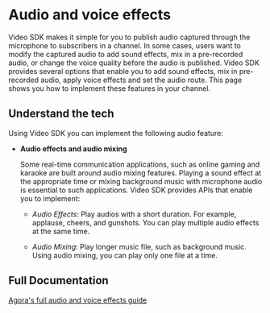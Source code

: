 # Audio and voice effects

Video SDK makes it simple for you to publish audio captured through the microphone to subscribers in a channel. In some cases, users want to modify the captured audio to add sound effects, mix in a pre-recorded audio, or change the voice quality before the audio is published. Video SDK provides several options that enable you to add sound effects, mix in pre-recorded audio, apply voice effects and set the audio route. This page shows you how to implement these features in your channel.

## Understand the tech

Using Video SDK you can implement the following audio feature:

* **Audio effects and audio mixing**

    Some real-time communication applications, such as online gaming and karaoke are built around audio mixing features. Playing a sound effect at the appropriate time or mixing background music with microphone audio is essential to such applications. Video SDK provides APIs that enable you to implement:

    * _Audio Effects_: Play audios with a short duration. For example, applause, cheers, and gunshots. You can play multiple audio effects at the same time.

    * _Audio Mixing_: Play longer music file, such as background music. Using audio mixing, you can play only one file at a time.      


## Full Documentation

[Agora's full audio and voice effects guide](https://docs.agora.io/en/video-calling/enable-features/audio-and-voice-effects?platform=web)
